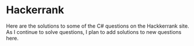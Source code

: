 # Hackerrank

Here are the solutions to some of the C# questions on the Hackkerrank site. As I continue to solve questions, I plan to add solutions to new questions here.
